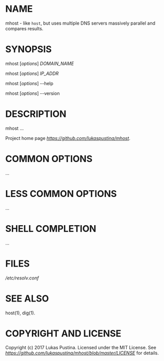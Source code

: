 # NAME

mhost - like `host`, but uses multiple DNS servers massively parallel and compares results.

# SYNOPSIS

mhost [*options*] *DOMAIN_NAME*

mhost [*options*] *IP_ADDR*

mhost [*options*] --help

mhost [*options*] --version

# DESCRIPTION

mhost ...

Project home page *https://github.com/lukaspustina/mhost*.

# COMMON OPTIONS

...

# LESS COMMON OPTIONS

...

# SHELL COMPLETION

...

# FILES
 */etc/resolv.conf*

# SEE ALSO
host(1), dig(1).

# COPYRIGHT AND LICENSE

Copyright (c) 2017 Lukas Pustina. Licensed under the MIT License. See *https://github.com/lukaspustina/mhost/blob/master/LICENSE* for details.

